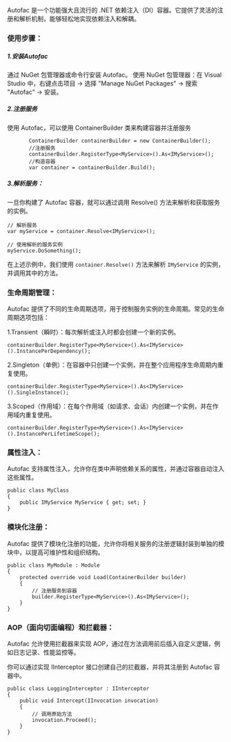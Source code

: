 Autofac 是一个功能强大且流行的 .NET 依赖注入（DI）容器。它提供了灵活的注册和解析机制，能够轻松地实现依赖注入和解耦。
### 使用步骤：
##### 1.安装Autofac
通过 NuGet 包管理器或命令行安装 Autofac。
使用 NuGet 包管理器：在 Visual Studio 中，右键点击项目 -> 选择 "Manage NuGet Packages" -> 搜索 "Autofac" -> 安装。
##### 2.注册服务
  使用 Autofac，可以使用 ContainerBuilder 类来构建容器并注册服务
```   
       ContainerBuilder containerBuilder = new ContainerBuilder();
       //注册服务
       containerBuilder.RegisterType<MyService>().As<IMyService>();
       //构造容器
       var container = containerBuilder.Build();
```
##### 3.解析服务：
一旦你构建了 Autofac 容器，就可以通过调用 Resolve() 方法来解析和获取服务的实例。
 ```
// 解析服务
var myService = container.Resolve<IMyService>();

// 使用解析的服务实例
myService.DoSomething();
```

在上述示例中，我们使用 `container.Resolve()` 方法来解析 `IMyService` 的实例，并调用其中的方法。
### 生命周期管理：
Autofac 提供了不同的生命周期选项，用于控制服务实例的生命周期。常见的生命周期选项包括：

1.Transient（瞬时）：每次解析或注入时都会创建一个新的实例。
```
containerBuilder.RegisterType<MyService>().As<IMyService>().InstancePerDependency();
```
2.Singleton（单例）：在容器中只创建一个实例，并在整个应用程序生命周期内重复使用。
```
containerBuilder.RegisterType<MyService>().As<IMyService>().SingleInstance();
```
3.Scoped（作用域）：在每个作用域（如请求、会话）内创建一个实例，并在作用域内重复使用。
```
containerBuilder.RegisterType<MyService>().As<IMyService>().InstancePerLifetimeScope();
```
### 属性注入：
Autofac 支持属性注入，允许你在类中声明依赖关系的属性，并通过容器自动注入这些属性。
```
public class MyClass
{
    public IMyService MyService { get; set; }
}
```
### 模块化注册：
Autofac 提供了模块化注册的功能，允许你将相关服务的注册逻辑封装到单独的模块中，以提高可维护性和组织结构。
```
public class MyModule : Module
{
    protected override void Load(ContainerBuilder builder)
    {
        // 注册服务到容器
        builder.RegisterType<MyService>().As<IMyService>();
    }
}
```
### AOP（面向切面编程）和拦截器：
Autofac 允许使用拦截器来实现 AOP，通过在方法调用前后插入自定义逻辑，例如日志记录、性能监控等。

你可以通过实现 IInterceptor 接口创建自己的拦截器，并将其注册到 Autofac 容器中。
```
public class LoggingInterceptor : IInterceptor
{
    public void Intercept(IInvocation invocation)
    {
        // 调用原始方法
        invocation.Proceed();
    }
}
```

